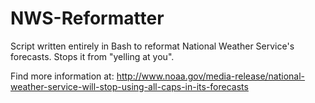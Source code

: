 # NWS-Reformatter

Script written entirely in Bash to reformat National Weather Service's forecasts. Stops it from "yelling at you".

Find more information at: 
http://www.noaa.gov/media-release/national-weather-service-will-stop-using-all-caps-in-its-forecasts
